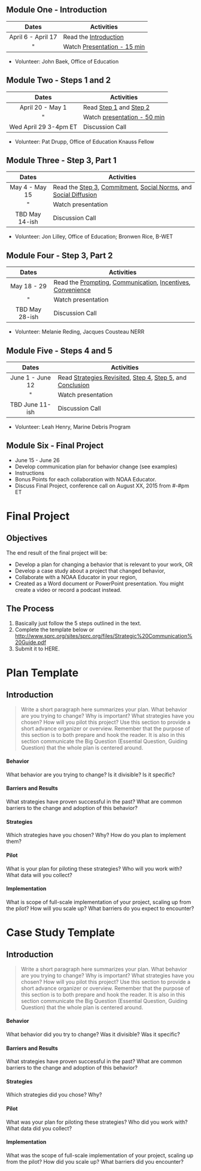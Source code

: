 ## Module One - Introduction

| Dates | Activities |
|:---:| --- |
| April 6 - April 17 | Read the [Introduction][1] |
| " | Watch [Presentation - 15 min][16] |

- Volunteer: John Baek, Office of Education

## Module Two - Steps 1 and 2
| Dates | Activities |
|:---:| --- |
| April 20 - May 1 | Read [Step 1][2] and [Step 2][3] |
| " | Watch [presentation - 50 min][17] |
| Wed April 29 3-4pm ET  | Discussion Call  |

- Volunteer: Pat Drupp, Office of Education Knauss Fellow

## Module Three - Step 3, Part 1
| Dates | Activities |
|:---:| --- |
| May 4 - May 15 | Read the [Step 3][4], [Commitment][5], [Social Norms][6], and [Social Diffusion][7] |
| " | Watch presentation |
| TBD May 14-ish| Discussion Call  |

- Volunteer: Jon Lilley, Office of Education; Bronwen Rice, B-WET

## Module Four - Step 3, Part 2
| Dates | Activities |
|:---:| --- |
| May 18 - 29 | Read the [Prompting][8], [Communication][9], [Incentives][10], [Convenience][11] |
| " | Watch presentation |
| TBD May 28-ish | Discussion Call  |

- Volunteer: Melanie Reding, Jacques Cousteau NERR 

## Module Five - Steps 4 and 5
| Dates | Activities |
|:---:| --- |
| June 1 - June 12 | Read [Strategies Revisited][12], [Step 4][13], [Step 5][14], and [Conclusion][15]  |
| " | Watch presentation |
| TBD June 11-ish | Discussion Call  |

- Volunteer: Leah Henry, Marine Debris Program

## Module Six - Final Project
- June 15 - June 26
- Develop communication plan for behavior change (see examples)
- Instructions
- Bonus Points for each collaboration with NOAA Educator.
- Discuss Final Project, conference call on August XX, 2015 from #-#pm ET

# Final Project

## Objectives
The end result of the final project will be:

- Develop a plan for changing a behavior that is relevant to your work, OR
- Develop a case study about a project that changed behavior,
- Collaborate with a NOAA Educator in your region,
- Created as a Word document or PowerPoint presentation. You might create a video or record a podcast instead.

## The Process
1. Basically just follow the 5 steps outlined in the text. 
2. Complete the template below or http://www.sprc.org/sites/sprc.org/files/Strategic%20Communication%20Guide.pdf
3. Submit it to HERE.

# Plan Template

## Introduction
> Write a short paragraph here summarizes your plan. What behavior are you trying to change? Why is important? What strategies have you chosen? How will you pilot this project? Use this section to provide a short advance organizer or overview. Remember that the purpose of this section is to both prepare and hook the reader. It is also in this section communicate the Big Question (Essential Question, Guiding Question) that the whole plan is centered around. 

#### Behavior
What behavior are you trying to change? Is it divisible? Is it specific?

#### Barriers and Results
What strategies have proven successful in the past? What are common barriers to the change and adoption of this behavior?

#### Strategies
Which strategies have you chosen? Why? How do you plan to implement them?

#### Pilot
What is your plan for piloting these strategies? Who will you work with? What data will you collect?

#### Implementation
What is scope of full-scale implementation of your project, scaling up from the pilot? How will you scale up? What barriers do you expect to encounter?

# Case Study Template
## Introduction
> Write a short paragraph here summarizes your plan. What behavior are you trying to change? Why is important? What strategies have you chosen? How will you pilot this project? Use this section to provide a short advance organizer or overview. Remember that the purpose of this section is to both prepare and hook the reader. It is also in this section communicate the Big Question (Essential Question, Guiding Question) that the whole plan is centered around. 

#### Behavior
What behavior did you try to change? Was it divisible? Was it specific?

#### Barriers and Results
What strategies have proven successful in the past? What are common barriers to the change and adoption of this behavior?

#### Strategies
Which strategies did you chose? Why?

#### Pilot
What was your plan for piloting these strategies? Who did you work with? What data did you collect?

#### Implementation
What was the scope of full-scale implementation of your project, scaling up from the pilot? How did you scale up? What barriers did you encounter?


[1]:http://www.cbsm.com/pages/guide/fostering-sustainable-behavior/
[2]:http://www.cbsm.com/pages/guide/step-1:-selecting-behaviors/
[3]:http://www.cbsm.com/pages/guide/step-2:-identifying-barriers-and-benefits/
[4]:http://www.cbsm.com/pages/guide/step-3:-developing-strategies/
[5]:http://www.cbsm.com/pages/guide/commitment:-good-intentions-to-action/
[6]:http://www.cbsm.com/pages/guide/social-norms:-building-community-support/
[7]:http://www.cbsm.com/pages/guide/social-diffusion:-speeding-adoption/
[8]:http://www.cbsm.com/pages/guide/prompts:-remembering-to-act/
[9]:http://www.cbsm.com/pages/guide/communication:-creating-effective-messages/
[10]:http://www.cbsm.com/pages/guide/incentives:-enhancing-motivation-to-act/
[11]:http://www.cbsm.com/pages/guide/convenience:-making-it-easy-to-act/
[12]:http://www.cbsm.com/pages/guide/developing-strategies-revisited/
[13]:http://www.cbsm.com/pages/guide/step-4:-piloting/
[14]:http://www.cbsm.com/pages/guide/step-5:-broad-scale-implementation/
[15]:http://www.cbsm.com/pages/guide/concluding-thoughts/
[16]:http://connectpro46305642.adobeconnect.com/p45n3ltlx6c/
[17]:http://connectpro46305642.adobeconnect.com/p72kccr2xs7/

